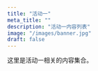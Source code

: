 ```yaml
---
title: "活动一"
meta_title: ""
description: "活动一内容列表"
image: "/images/banner.jpg"
draft: false
---
```


这里是活动一相关的内容集合。
